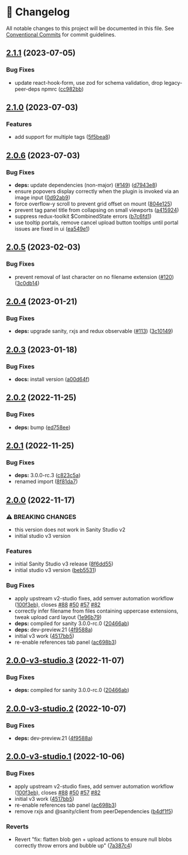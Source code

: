 <!-- markdownlint-disable --><!-- textlint-disable -->

# 📓 Changelog

All notable changes to this project will be documented in this file. See
[Conventional Commits](https://conventionalcommits.org) for commit guidelines.

## [2.1.1](https://github.com/sanity-io/sanity-plugin-media/compare/v2.1.0...v2.1.1) (2023-07-05)

### Bug Fixes

- update react-hook-form, use zod for schema validation, drop legacy-peer-deps npmrc ([cc982bb](https://github.com/sanity-io/sanity-plugin-media/commit/cc982bbd193b3436d60dd0d48a7411d9c865bf11))

## [2.1.0](https://github.com/sanity-io/sanity-plugin-media/compare/v2.0.6...v2.1.0) (2023-07-03)

### Features

- add support for multiple tags ([5f5bea8](https://github.com/sanity-io/sanity-plugin-media/commit/5f5bea828abe2867c9273e57bbeca351825cec9f))

## [2.0.6](https://github.com/sanity-io/sanity-plugin-media/compare/v2.0.5...v2.0.6) (2023-07-03)

### Bug Fixes

- **deps:** update dependencies (non-major) ([#149](https://github.com/sanity-io/sanity-plugin-media/issues/149)) ([d7943e8](https://github.com/sanity-io/sanity-plugin-media/commit/d7943e821b1b987b5eda5165387af59461345558))
- ensure popovers display correctly when the plugin is invoked via an image input ([0d92ab9](https://github.com/sanity-io/sanity-plugin-media/commit/0d92ab90f1e7231d8867234c2489aaa7533fdb07))
- force overflow-y scroll to prevent grid offset on mount ([804e125](https://github.com/sanity-io/sanity-plugin-media/commit/804e12598d00688a99d4f8aa5e934a643008eaeb))
- prevent tag panel title from collapsing on small viewports ([a415924](https://github.com/sanity-io/sanity-plugin-media/commit/a41592412754078dce14db23e0d33d9035c4b346))
- suppress redux-toolkit $CombinedState errors ([b7c6fd1](https://github.com/sanity-io/sanity-plugin-media/commit/b7c6fd13536c60b848f01875650d7fe722a7b0ee))
- use tooltip portals, remove cancel upload button tooltips until portal issues are fixed in ui ([ea549e1](https://github.com/sanity-io/sanity-plugin-media/commit/ea549e1b563566c1361e30fddc8e7c48275dcc15))

## [2.0.5](https://github.com/sanity-io/sanity-plugin-media/compare/v2.0.4...v2.0.5) (2023-02-03)

### Bug Fixes

- prevent removal of last character on no filename extension ([#120](https://github.com/sanity-io/sanity-plugin-media/issues/120)) ([3c0db14](https://github.com/sanity-io/sanity-plugin-media/commit/3c0db1428d1995cd22daaf56d16dfdaaf989ab69))

## [2.0.4](https://github.com/sanity-io/sanity-plugin-media/compare/v2.0.3...v2.0.4) (2023-01-21)

### Bug Fixes

- **deps:** upgrade sanity, rxjs and redux observable ([#113](https://github.com/sanity-io/sanity-plugin-media/issues/113)) ([3c10149](https://github.com/sanity-io/sanity-plugin-media/commit/3c101498c4145b94d41ed9bd54814b5a401258c5))

## [2.0.3](https://github.com/sanity-io/sanity-plugin-media/compare/v2.0.2...v2.0.3) (2023-01-18)

### Bug Fixes

- **docs:** install version ([a00d64f](https://github.com/sanity-io/sanity-plugin-media/commit/a00d64fb08828e8222fce061cb47d6adf789d522))

## [2.0.2](https://github.com/sanity-io/sanity-plugin-media/compare/v2.0.1...v2.0.2) (2022-11-25)

### Bug Fixes

- **deps:** bump ([ed758ee](https://github.com/sanity-io/sanity-plugin-media/commit/ed758eef2a58fde92d8b451630388c52ccb37316))

## [2.0.1](https://github.com/sanity-io/sanity-plugin-media/compare/v2.0.0...v2.0.1) (2022-11-25)

### Bug Fixes

- **deps:** 3.0.0-rc.3 ([c823c5a](https://github.com/sanity-io/sanity-plugin-media/commit/c823c5a27eec30679e0aab7f9d2b2b6a5d9cd105))
- renamed import ([8f81da7](https://github.com/sanity-io/sanity-plugin-media/commit/8f81da7590020ab91e41daafdb133bdd870d5fd2))

## [2.0.0](https://github.com/sanity-io/sanity-plugin-media/compare/v1.4.13...v2.0.0) (2022-11-17)

### ⚠ BREAKING CHANGES

- this version does not work in Sanity Studio v2
- initial studio v3 version

### Features

- initial Sanity Studio v3 release ([8f6dd55](https://github.com/sanity-io/sanity-plugin-media/commit/8f6dd5561a9c811b21263b574104f9c89cc8fb36))
- initial studio v3 version ([beb5531](https://github.com/sanity-io/sanity-plugin-media/commit/beb55317235792c7337e9dbfc8c3ffe4f88ff5e5))

### Bug Fixes

- apply upstream v2-studio fixes, add semver automation workflow ([100f3eb](https://github.com/sanity-io/sanity-plugin-media/commit/100f3eb226e80d8eef81dae1dc1c688d1ceab797)), closes [#88](https://github.com/sanity-io/sanity-plugin-media/issues/88) [#50](https://github.com/sanity-io/sanity-plugin-media/issues/50) [#57](https://github.com/sanity-io/sanity-plugin-media/issues/57) [#82](https://github.com/sanity-io/sanity-plugin-media/issues/82)
- correctly infer filename from files containing uppercase extensions, tweak upload card layout ([1e96b79](https://github.com/sanity-io/sanity-plugin-media/commit/1e96b79d2bbec456fac9c39b072a487eef9932ad))
- **deps:** compiled for sanity 3.0.0-rc.0 ([20466ab](https://github.com/sanity-io/sanity-plugin-media/commit/20466abce56aae41d0406f4fa7d817a927c741e8))
- **deps:** dev-preview.21 ([4f9588a](https://github.com/sanity-io/sanity-plugin-media/commit/4f9588addd4828c5d9beb7457a2437bcb25c464c))
- initial v3 work ([4517bb5](https://github.com/sanity-io/sanity-plugin-media/commit/4517bb532b60c42eb9058887d206969b23191373))
- re-enable references tab panel ([ac698b3](https://github.com/sanity-io/sanity-plugin-media/commit/ac698b3a74be31774914c7f68981485826a67807))

## [2.0.0-v3-studio.3](https://github.com/sanity-io/sanity-plugin-media/compare/v2.0.0-v3-studio.2...v2.0.0-v3-studio.3) (2022-11-07)

### Bug Fixes

- **deps:** compiled for sanity 3.0.0-rc.0 ([20466ab](https://github.com/sanity-io/sanity-plugin-media/commit/20466abce56aae41d0406f4fa7d817a927c741e8))

## [2.0.0-v3-studio.2](https://github.com/robinpyon/sanity-plugin-media/compare/v2.0.0-v3-studio.1...v2.0.0-v3-studio.2) (2022-10-07)

### Bug Fixes

- **deps:** dev-preview.21 ([4f9588a](https://github.com/robinpyon/sanity-plugin-media/commit/4f9588addd4828c5d9beb7457a2437bcb25c464c))

## [2.0.0-v3-studio.1](https://github.com/robinpyon/sanity-plugin-media/compare/v1.4.8...v2.0.0-v3-studio.1) (2022-10-06)

### Bug Fixes

- apply upstream v2-studio fixes, add semver automation workflow ([100f3eb](https://github.com/robinpyon/sanity-plugin-media/commit/100f3eb226e80d8eef81dae1dc1c688d1ceab797)), closes [#88](https://github.com/robinpyon/sanity-plugin-media/issues/88) [#50](https://github.com/robinpyon/sanity-plugin-media/issues/50) [#57](https://github.com/robinpyon/sanity-plugin-media/issues/57) [#82](https://github.com/robinpyon/sanity-plugin-media/issues/82)
- initial v3 work ([4517bb5](https://github.com/robinpyon/sanity-plugin-media/commit/4517bb532b60c42eb9058887d206969b23191373))
- re-enable references tab panel ([ac698b3](https://github.com/robinpyon/sanity-plugin-media/commit/ac698b3a74be31774914c7f68981485826a67807))
- remove rxjs and @sanity/client from peerDependencies ([b4df1f5](https://github.com/robinpyon/sanity-plugin-media/commit/b4df1f5ba067ff0e28dda08d376b03d444967d68))

### Reverts

- Revert "fix: flatten blob gen + upload actions to ensure null blobs correctly throw errors and bubble up" ([7a387c4](https://github.com/robinpyon/sanity-plugin-media/commit/7a387c43c7a6701a9c3e7876d189722e03161e17))
